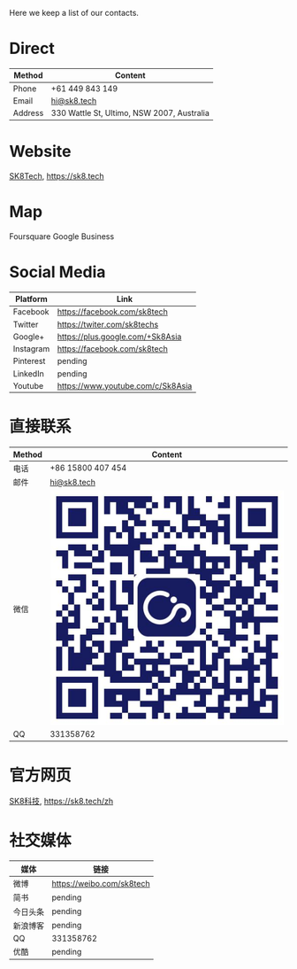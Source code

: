 Here we keep a list of our contacts.

# Direct

|Method|Content
|-|-
|Phone|+61 449 843 149
|Email|hi@sk8.tech
|Address| 330 Wattle St, Ultimo, NSW 2007, Australia

# Website

[SK8Tech](https://sk8.tech), https://sk8.tech

# Map

Foursquare
Google Business

# Social Media

|Platform|Link
|-|-
|Facebook|https://facebook.com/sk8tech
|Twitter|https://twiter.com/sk8techs
|Google+|https://plus.google.com/+Sk8Asia
|Instagram|https://facebook.com/sk8tech
|Pinterest|pending
|LinkedIn|pending
|Youtube|https://www.youtube.com/c/Sk8Asia

# 直接联系

|Method|Content
|-|-
|电话|+86 15800 407 454
|邮件|hi@sk8.tech
|微信|![](/assets/公众号.jpg)
|QQ| 331358762


# 官方网页

[SK8科技](https://sk8.tech/zh), https://sk8.tech/zh

# 社交媒体

|媒体|链接
|-|-
|微博|https://weibo.com/sk8tech
|简书|pending
|今日头条|pending
|新浪博客|pending
|QQ|331358762
|优酷|pending